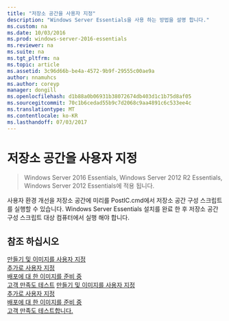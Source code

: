 ```yaml
---
title: "저장소 공간을 사용자 지정"
description: "Windows Server Essentials을 사용 하는 방법을 설명 합니다."
ms.custom: na
ms.date: 10/03/2016
ms.prod: windows-server-2016-essentials
ms.reviewer: na
ms.suite: na
ms.tgt_pltfrm: na
ms.topic: article
ms.assetid: 3c96d66b-be4a-4572-9b9f-29555c00ae9a
author: nnamuhcs
ms.author: coreyp
manager: dongill
ms.openlocfilehash: d1b88a0b06931b38072674db403d1c1b75d8af05
ms.sourcegitcommit: 70c1b6cedad55b9c7d2068c9aa4891c6c533ee4c
ms.translationtype: MT
ms.contentlocale: ko-KR
ms.lasthandoff: 07/03/2017
---
```

# <a name="customize-storage-spaces"></a>저장소 공간을 사용자 지정

>Windows Server 2016 Essentials, Windows Server 2012 R2 Essentials, Windows Server 2012 Essentials에 적용 됩니다.

사용자 환경 개선을 저장소 공간에 미리를 PostIC.cmd에서 저장소 공간 구성 스크립트를 실행할 수 있습니다. Windows Server Essentials 설치를 완료 한 후 저장소 공간 구성 스크립트 대상 컴퓨터에서 실행 해야 합니다.
  
## <a name="see-also"></a>참조 하십시오  

 [만들기 및 이미지를 사용자 지정](Creating-and-Customizing-the-Image.md)   
 [추가로 사용자 지정](Additional-Customizations.md)   
 [배포에 대 한 이미지를 준비 중](Preparing-the-Image-for-Deployment.md)   
 [고객 만족도 테스트](Testing-the-Customer-Experience.md) [만들기 및 이미지를 사용자 지정](../install/Creating-and-Customizing-the-Image.md)   
 [추가로 사용자 지정](../install/Additional-Customizations.md)   
 [배포에 대 한 이미지를 준비 중](../install/Preparing-the-Image-for-Deployment.md)   
 [고객 만족도 테스트합니다.](../install/Testing-the-Customer-Experience.md)

